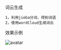 词云生成
```$xslt
1，利用jieba分词，得到词语
2，使用wordCloud生成词云

```
效果示例

![avatar](https://soilove.oss-cn-hangzhou.aliyuncs.com/download.png)
